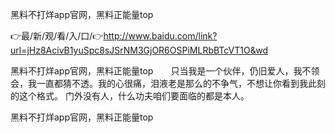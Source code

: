黑料不打烊app官网，黑料正能量top

👉最/新/观/看/入/口/👉http://www.baidu.com/link?url=jHz8AcivB1yuSpc8sJSrNM3GjOR6OSPiMLRbBTcVT1O&wd

黑料不打烊app官网，黑料正能量top　　只当我是一个伙伴，仍旧爱人，我不领会，我一直都猜不透。我的心很痛，泪液老是那么的不争气，不想让你看到我此刻的这个格式。
门外没有人，什么功夫咱们要面临的都是本人。


黑料不打烊app官网，黑料正能量top
